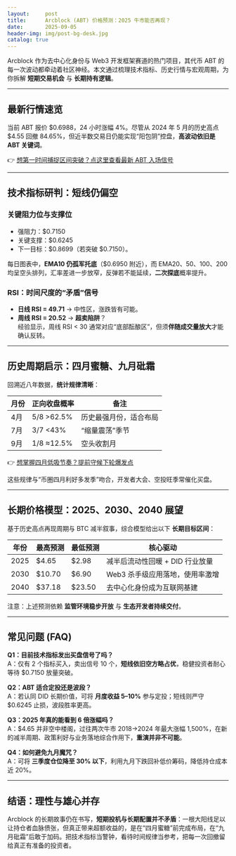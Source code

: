 ```yaml
---
layout:     post
title:      Arcblock (ABT) 价格预测：2025 牛市能否再现？
date:       2025-09-05
header-img: img/post-bg-desk.jpg
catalog: true
---
```


Arcblock 作为去中心化身份与 Web3 开发框架赛道的热门项目，其代币 ABT 的每一次波动都牵动着社区神经。本文通过梳理技术指标、历史行情与宏观周期，为你拆解 **短期交易机会** 与 **长期持有逻辑**。

---

## 最新行情速览

当前 ABT 报价 $0.6988，24 小时涨幅 4%。尽管从 2024 年 5 月的历史高点 $4.55 回撤 84.65%，但近半数交易日仍能实现“阳包阴”控盘，**高波动依旧是 ABT 关键词**。

👉 [想第一时间捕捉区间突破？点这里查看最新 ABT 入场信号](https://okxdog.com/)

---

## 技术指标研判：短线仍偏空

### 关键阻力位与支撑位
- 强阻力：$0.7150  
- 关键支撑：$0.6245  
- 下一目标：$0.8699（若突破 $0.7150）。

每日图表中，**EMA10 仍孤军托底**（$0.6950 附近），而 EMA20、50、100、200 均呈空头排列，汇率差进一步放窄，反弹若不能延续，**二次探底**概率提升。

### RSI：时间尺度的“矛盾”信号
- **日线 RSI = 49.71** → 中性区，涨跌皆有可能。  
- **周线 RSI = 20.52** → **超卖陷阱**？  
  经验显示，周线 RSI < 30 通常对应“底部酝酿区”，但须**伴随成交量放大**才能确认反转。

---

## 历史周期启示：四月蜜糖、九月砒霜

回溯近八年数据，**统计规律清晰**：

| 月份 | 正向收盘概率 | 备注 |
|---|---|---|
| 4月 | 5/8 >62.5% | 历史最强月份，适合布局 |
| 7月 | 3/7 <43% | “缩量震荡”季节 |
| 9月 | 1/8 ≈12.5% | 空头收割月 |

👉 [想掌握四月低吸节奏？提前守候下轮爆发点](https://okxdog.com/)

这些规律与“币圈四月利好多发季”吻合，开发者大会、空投旺季常催化买盘。

---

## 长期价格模型：2025、2030、2040 展望

基于历史高点再现周期与 BTC 减半叙事，综合模型给出以下 **长期目标区间**：

| 年份 | 最高预测 | 最低预测 | 核心驱动 |
|---|---|---|---|
| 2025 | $4.65 | $2.98 | 减半后流动性回暖 + DID 行业放量 |
| 2030 | $10.70 | $6.90 | Web3 杀手级应用落地，使用率激增 |
| 2040 | $37.18 | $23.50 | 去中心化身份成为互联网基建 |

注意：上述预测依赖 **监管环境稳步开放** 与 **生态开发者持续交付**。

---

## 常见问题 (FAQ)

**Q1：目前技术指标发出买盘信号了吗？**  
A：仅有 2 个指标买入，卖出信号 10 个，**短线依旧空方略占优**，稳健投资者耐心等待 $0.7150 放量突破。

**Q2：ABT 适合定投还是波段？**  
A：若认同 DID 长期价值，可将 **月度收益 5–10%** 参与定投；短线则严守 $0.6245 止损，波段胜率更高。

**Q3：2025 年真的能看到 6 倍涨幅吗？**  
A：$4.65 并非空中楼阁，过往两次牛市 2018→2024 年最大涨幅 1,500%，在新的减半周期、政策利好与业务落地综合作用下，**重演并非不可能**。

**Q4：如何避免九月魔咒？**  
A：可将 **三季度仓位降至 30% 以下**，利用九月下跌回补低价筹码，降低持仓成本近 20%。

---

## 结语：理性与雄心并存

Arcblock 的长期故事仍在书写，**短期投机与长期配置并不矛盾**：一根大阳线足以让持仓者血脉偾张，但真正带来超额收益的，是在“四月蜜糖”前完成布局，在“九月砒霜”后敢于加码。把技术指标当警钟，看待时间规律当参考，把每一次回撤留给真正有准备的投资者。
